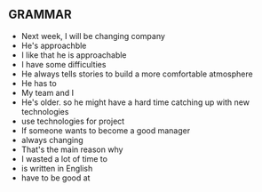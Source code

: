 ## GRAMMAR
- Next week, I will be changing company
- He's approachble 
- I like that he is approachable
- I have some difficulties
- He always tells stories to build a more comfortable atmosphere
- He has to
- My team and I 
- He's older. so he might have a hard time catching up with new technologies
- use technologies for project
- If someone wants to become a good manager
- always changing
- That's the main reason why
- I wasted a lot of time to
- is written in English
- have to be good at